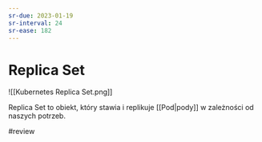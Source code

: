 ```yaml
---
sr-due: 2023-01-19
sr-interval: 24
sr-ease: 182
---
```


# Replica Set

![[Kubernetes Replica Set.png]]

Replica Set to obiekt, który stawia i replikuje [[Pod|pody]] w zależności od naszych potrzeb.

#review 